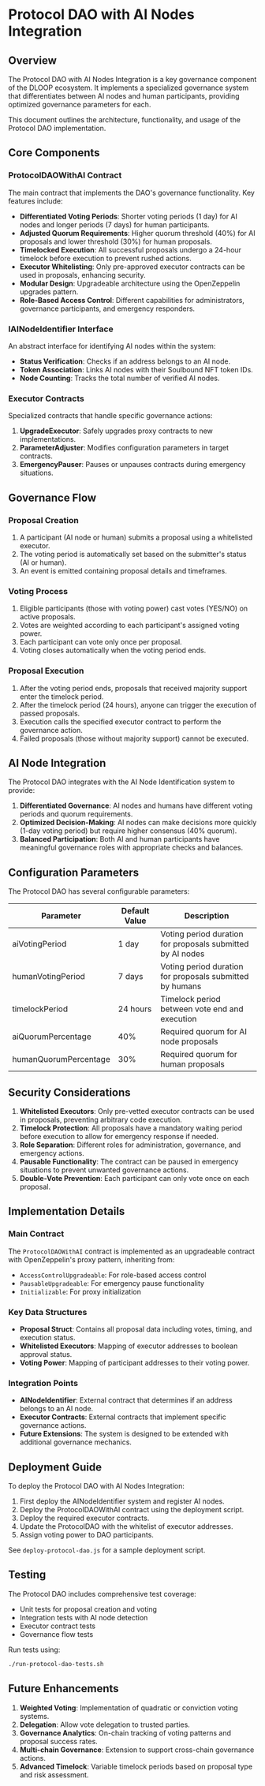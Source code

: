 # Protocol DAO with AI Nodes Integration

## Overview

The Protocol DAO with AI Nodes Integration is a key governance component of the DLOOP ecosystem. It implements a specialized governance system that differentiates between AI nodes and human participants, providing optimized governance parameters for each.

This document outlines the architecture, functionality, and usage of the Protocol DAO implementation.

## Core Components

### ProtocolDAOWithAI Contract

The main contract that implements the DAO's governance functionality. Key features include:

- **Differentiated Voting Periods**: Shorter voting periods (1 day) for AI nodes and longer periods (7 days) for human participants.
- **Adjusted Quorum Requirements**: Higher quorum threshold (40%) for AI proposals and lower threshold (30%) for human proposals.
- **Timelocked Execution**: All successful proposals undergo a 24-hour timelock before execution to prevent rushed actions.
- **Executor Whitelisting**: Only pre-approved executor contracts can be used in proposals, enhancing security.
- **Modular Design**: Upgradeable architecture using the OpenZeppelin upgrades pattern.
- **Role-Based Access Control**: Different capabilities for administrators, governance participants, and emergency responders.

### IAINodeIdentifier Interface

An abstract interface for identifying AI nodes within the system:

- **Status Verification**: Checks if an address belongs to an AI node.
- **Token Association**: Links AI nodes with their Soulbound NFT token IDs.
- **Node Counting**: Tracks the total number of verified AI nodes.

### Executor Contracts

Specialized contracts that handle specific governance actions:

1. **UpgradeExecutor**: Safely upgrades proxy contracts to new implementations.
2. **ParameterAdjuster**: Modifies configuration parameters in target contracts.
3. **EmergencyPauser**: Pauses or unpauses contracts during emergency situations.

## Governance Flow

### Proposal Creation

1. A participant (AI node or human) submits a proposal using a whitelisted executor.
2. The voting period is automatically set based on the submitter's status (AI or human).
3. An event is emitted containing proposal details and timeframes.

### Voting Process

1. Eligible participants (those with voting power) cast votes (YES/NO) on active proposals.
2. Votes are weighted according to each participant's assigned voting power.
3. Each participant can vote only once per proposal.
4. Voting closes automatically when the voting period ends.

### Proposal Execution

1. After the voting period ends, proposals that received majority support enter the timelock period.
2. After the timelock period (24 hours), anyone can trigger the execution of passed proposals.
3. Execution calls the specified executor contract to perform the governance action.
4. Failed proposals (those without majority support) cannot be executed.

## AI Node Integration

The Protocol DAO integrates with the AI Node Identification system to provide:

1. **Differentiated Governance**: AI nodes and humans have different voting periods and quorum requirements.
2. **Optimized Decision-Making**: AI nodes can make decisions more quickly (1-day voting period) but require higher consensus (40% quorum).
3. **Balanced Participation**: Both AI and human participants have meaningful governance roles with appropriate checks and balances.

## Configuration Parameters

The Protocol DAO has several configurable parameters:

| Parameter | Default Value | Description |
|-----------|---------------|-------------|
| aiVotingPeriod | 1 day | Voting period duration for proposals submitted by AI nodes |
| humanVotingPeriod | 7 days | Voting period duration for proposals submitted by humans |
| timelockPeriod | 24 hours | Timelock period between vote end and execution |
| aiQuorumPercentage | 40% | Required quorum for AI node proposals |
| humanQuorumPercentage | 30% | Required quorum for human proposals |

## Security Considerations

1. **Whitelisted Executors**: Only pre-vetted executor contracts can be used in proposals, preventing arbitrary code execution.
2. **Timelock Protection**: All proposals have a mandatory waiting period before execution to allow for emergency response if needed.
3. **Role Separation**: Different roles for administration, governance, and emergency actions.
4. **Pausable Functionality**: The contract can be paused in emergency situations to prevent unwanted governance actions.
5. **Double-Vote Prevention**: Each participant can only vote once on each proposal.

## Implementation Details

### Main Contract

The `ProtocolDAOWithAI` contract is implemented as an upgradeable contract with OpenZeppelin's proxy pattern, inheriting from:

- `AccessControlUpgradeable`: For role-based access control
- `PausableUpgradeable`: For emergency pause functionality
- `Initializable`: For proxy initialization

### Key Data Structures

- **Proposal Struct**: Contains all proposal data including votes, timing, and execution status.
- **Whitelisted Executors**: Mapping of executor addresses to boolean approval status.
- **Voting Power**: Mapping of participant addresses to their voting power.

### Integration Points

- **AINodeIdentifier**: External contract that determines if an address belongs to an AI node.
- **Executor Contracts**: External contracts that implement specific governance actions.
- **Future Extensions**: The system is designed to be extended with additional governance mechanics.

## Deployment Guide

To deploy the Protocol DAO with AI Nodes Integration:

1. First deploy the AINodeIdentifier system and register AI nodes.
2. Deploy the ProtocolDAOWithAI contract using the deployment script.
3. Deploy the required executor contracts.
4. Update the ProtocolDAO with the whitelist of executor addresses.
5. Assign voting power to DAO participants.

See `deploy-protocol-dao.js` for a sample deployment script.

## Testing

The Protocol DAO includes comprehensive test coverage:

- Unit tests for proposal creation and voting
- Integration tests with AI node detection
- Executor contract tests
- Governance flow tests

Run tests using:
```bash
./run-protocol-dao-tests.sh
```

## Future Enhancements

1. **Weighted Voting**: Implementation of quadratic or conviction voting systems.
2. **Delegation**: Allow vote delegation to trusted parties.
3. **Governance Analytics**: On-chain tracking of voting patterns and proposal success rates.
4. **Multi-chain Governance**: Extension to support cross-chain governance actions.
5. **Advanced Timelock**: Variable timelock periods based on proposal type and risk assessment.
